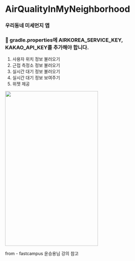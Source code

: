 # AirQualityInMyNeighborhood
### 우리동네 미세먼지 앱

###   <p>📢 gradle.properties에 AIRKOREA_SERVICE_KEY, KAKAO_API_KEY를 추가해야 합니다.</p>

1. 사용자 위치 정보 불러오기
2. 근접 측정소 정보 불러오기
3. 실시간 대기 정보 불러오기
4. 실시간 대기 정보 보여주기
5. 위젯 제공

<img src="https://i.pinimg.com/originals/20/78/a9/2078a921387fb535735b19820175bacf.jpg" width="300" height="500"/>



from - fastcampus 윤승용님 강의 참고

